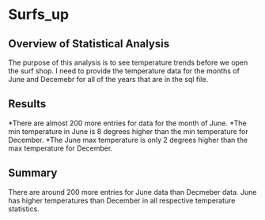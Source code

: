 # Surfs_up

## Overview of Statistical Analysis

The purpose of this analysis is to see temperature trends before we open the surf shop. I need to provide the temperature data for the months of June and Decemebr for all of the years that are in the sql file. 

## Results

*There are almost 200 more entries for data for the month of June.
*The min temperature in June is 8 degrees higher than the min temperature for December.
*The June max temperature is only 2 degrees higher than the max temperature for December. 

## Summary

There are around 200 more entries for June data than Decmeber data. June has higher temperatures than December in all respective temperature statistics. 
